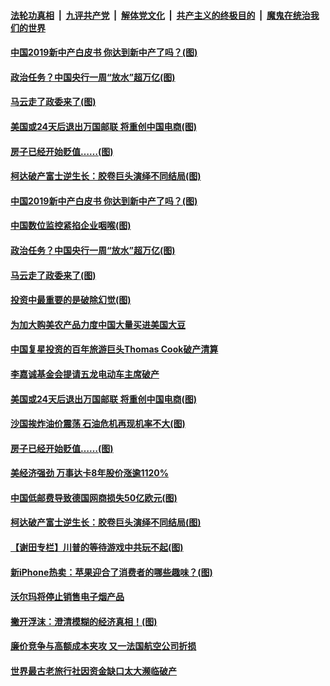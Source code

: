 ####  [法轮功真相](../../../../basic/blob/master/README.md?t=09240539) &nbsp;|&nbsp; [九评共产党](../../../../9ping.md/blob/master/README.md?t=09240539) &nbsp;|&nbsp; [解体党文化](../../../../jtdwh.md/blob/master/README.md?t=09240539)  &nbsp;|&nbsp; [共产主义的终极目的](../../../../gczydzjmd.md/blob/master/README.md?t=09240539) &nbsp;|&nbsp; [魔鬼在统治我们的世界](../../../../mgztzwmdsj.md/blob/master/README.md?t=09240539) 

#### [中国2019新中产白皮书 你达到新中产了吗？(图)](../pages/p5/908288.md?t=09240539) 

#### [政治任务？中国央行一周“放水”超万亿(图)](../pages/p5/908286.md?t=09240539) 

#### [马云走了政委来了(图)](../pages/p5/908306.md?t=09240539) 

#### [美国或24天后退出万国邮联 将重创中国电商(图)](../pages/p5/908242.md?t=09240539) 

#### [房子已经开始贬值……(图)](../pages/p5/908164.md?t=09240539) 

#### [柯达破产富士逆生长：胶卷巨头演绎不同结局(图)](../pages/p5/908177.md?t=09240539) 

#### [中国2019新中产白皮书 你达到新中产了吗？(图)](../pages/p5/908288.md?t=09240539) 

#### [中国数位监控紧掐企业咽喉(图)](../pages/p5/908309.md?t=09240539) 

#### [政治任务？中国央行一周“放水”超万亿(图)](../pages/p5/908286.md?t=09240539) 

#### [马云走了政委来了(图)](../pages/p5/908306.md?t=09240539) 

#### [投资中最重要的是破除幻觉(图)](../pages/p5/908289.md?t=09240539) 

#### [为加大购美农产品力度中国大量买进美国大豆](../pages/p5/908298.md?t=09240539) 

#### [中国复星投资的百年旅游巨头Thomas Cook破产清算](../pages/p5/908254.md?t=09240539) 

#### [李嘉诚基金会提请五龙电动车主席破产](../pages/p5/908252.md?t=09240539) 

#### [美国或24天后退出万国邮联 将重创中国电商(图)](../pages/p5/908242.md?t=09240539) 

#### [沙国挨炸油价震荡 石油危机再现机率不大(图)](../pages/p5/908210.md?t=09240539) 

#### [房子已经开始贬值……(图)](../pages/p5/908164.md?t=09240539) 

#### [美经济强劲 万事达卡8年股价涨逾1120%](../pages/p5/908208.md?t=09240539) 

#### [中国低邮费导致德国网商损失50亿欧元(图)](../pages/p5/908206.md?t=09240539) 

#### [柯达破产富士逆生长：胶卷巨头演绎不同结局(图)](../pages/p5/908177.md?t=09240539) 

#### [【谢田专栏】川普的等待游戏中共玩不起(图)](../pages/p5/908172.md?t=09240539) 

#### [新iPhone热卖：苹果迎合了消费者的哪些趣味？(图)](../pages/p5/908180.md?t=09240539) 

#### [沃尔玛将停止销售电子烟产品](../pages/p5/908182.md?t=09240539) 

#### [撇开浮沫：澄清模糊的经济真相！(图)](../pages/p5/908188.md?t=09240539) 

#### [廉价竞争与高额成本夹攻 又一法国航空公司折损](../pages/p5/908160.md?t=09240539) 

#### [世界最古老旅行社因资金缺口太大濒临破产](../pages/p5/908157.md?t=09240539) 

